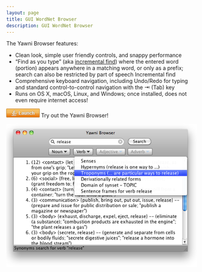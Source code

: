 ```yaml
---
layout: page
title: GUI WordNet Browser 
description: GUI WordNet Browser
---
```


The Yawni Browser features:

* Clean look, simple user friendly controls, and snappy performance
* “Find as you type” (aka [incremental find](https://www.wikipedia.com/wiki/Incremental_find)) where the entered word (portion) appears anywhere in a matching word, or only as a prefix; search can also be restricted by part of speech Incremental find
* Comprehensive keyboard navigation, including Undo/Redo for typing and standard control-to-control navigation with the ⇥ (Tab) key
* Runs on OS X, macOS, Linux, and Windows; once installed, does not even require internet access!

[![alt text](assets/webstart.png "Launch the Yawni Browser")](http://www.yawni.org/yawni.jnlp) Try out the Yawni Browser!

![alt text](assets/release_2.0_mac_screenshot.png "Yawni Browser 2.0 Screenshot")
